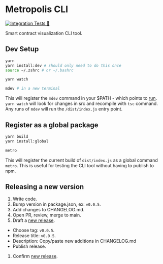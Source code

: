 # Metropolis CLI

[![Integration Tests 🌁](https://github.com/0xmetropolis/cli/actions/workflows/integrationTest.yml/badge.svg)](https://github.com/0xmetropolis/cli/actions/workflows/integrationTest.yml)

Smart contract visualization CLI tool.

## Dev Setup

```bash
yarn
yarn install:dev # should only need to do this once
source ~/.zshrc # or ~/.bashrc

yarn watch

mdev # in a new terminal
```

This will register the `mdev` command in your $PATH - which points to [run](./bin/run). `yarn watch`
will look for changes in src and recompile with `tsc` command. Any runs of `mdev` will run the
`/dist/index.js` entry point.

## Register as a global package

```bash
yarn build
yarn install:global

metro
```

This will register the current build of `dist/index.js` as a global command `metro`. This is useful
for testing the CLI tool without having to publish to npm.

## Releasing a new version

1. Write code.
1. Bump version in package.json, ex: `v0.0.5`.
1. Add changes to CHANGELOG.md.
1. Open PR, review, merge to main.
1. Draft a [new release](https://github.com/0xmetropolis/cli/releases/new).

- Choose tag: `v0.0.5`.
- Release title: `v0.0.5`.
- Description: Copy/paste new additions in CHANGELOG.md
- Publish release.

1. Confirm [new release](https://www.npmjs.com/package/@0xmetropolis/cli).
